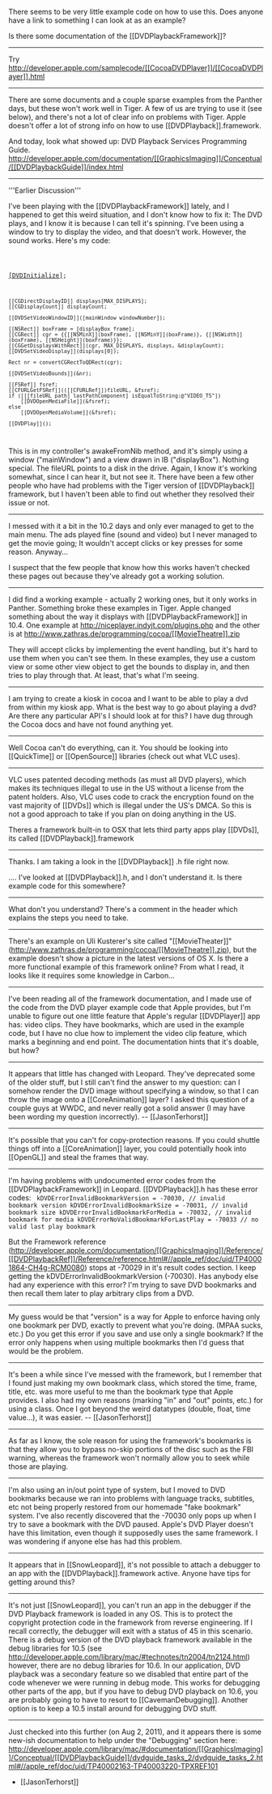 There seems to be very little example code on how to use this. Does anyone have a link to something I can look at as an example?

Is there some documentation of the [[DVDPlaybackFramework]]?

----

Try http://developer.apple.com/samplecode/[[CocoaDVDPlayer]]/[[CocoaDVDPlayer]].html

----

There are some documents and a couple sparse examples from the Panther days, but these won't work well in Tiger. A few of us are trying to use it (see below), and there's not a lot of clear info on problems with Tiger. Apple doesn't offer a lot of strong info on how to use [[DVDPlayback]].framework.

And today, look what showed up: DVD Playback Services Programming Guide. http://developer.apple.com/documentation/[[GraphicsImaging]]/Conceptual/[[DVDPlaybackGuide]]/index.html

----

'''Earlier Discussion'''

I've been playing with the [[DVDPlaybackFramework]] lately, and I happened to get this weird situation, and I don't know how to fix it:
The DVD plays, and I know it is because I can tell it's spinning. I've been using a window to try to display the video, and that doesn't work. However, the sound works. Here's my code:

<code>

[[DVDInitialize]]();
	
	[[CGDirectDisplayID]] displays[MAX_DISPLAYS];
	[[CGDisplayCount]] displayCount;
	
	[[DVDSetVideoWindowID]]([mainWindow windowNumber]);
	
	[[NSRect]] boxFrame = [displayBox frame];
	[[CGRect]] cgr = {{[[NSMinX]](boxFrame), [[NSMinY]](boxFrame)}, {[[NSWidth]](boxFrame), [[NSHeight]](boxFrame)}};
	[[CGGetDisplaysWithRect]](cgr, MAX_DISPLAYS, displays, &displayCount);
	[[DVDSetVideoDisplay]](displays[0]);
	
	Rect nr = convertCGRectToQDRect(cgr);
	
	[[DVDSetVideoBounds]](&nr);
	
	[[FSRef]] fsref;
	[[CFURLGetFSRef]](([[CFURLRef]])fileURL, &fsref);
	if ([[[fileURL path] lastPathComponent] isEqualToString:@"VIDEO_TS"])
		[[DVDOpenMediaFile]](&fsref);
	else
		[[DVDOpenMediaVolume]](&fsref);
	
	[[DVDPlay]]();

</code>

This is in my controller's awakeFromNib method, and it's simply using a window ("mainWindow") and a view drawn in IB ("displayBox"). Nothing special. The fileURL points to a disk in the drive. Again, I know it's working somewhat, since I can hear it, but not see it.
There have been a few other people who have had problems with the Tiger version of [[DVDPlayback]] framework, but I haven't been able to find out whether they resolved their issue or not.

----

I messed with it a bit in the 10.2 days and only ever managed to get to the main menu. The ads played fine (sound and video) but I never managed to get the movie going; It wouldn't accept clicks or key presses for some reason. Anyway...

I suspect that the few people that know how this works haven't checked these pages out because they've already got a working solution.

----

I did find a working example - actually 2 working ones, but it only works in Panther. Something broke these examples in Tiger. Apple changed something about the way it displays with [[DVDPlaybackFramework]] in 10.4. One example at http://niceplayer.indyjt.com/plugins.php and the other is at http://www.zathras.de/programming/cocoa/[[MovieTheatre]].zip

They will accept clicks by implementing the event handling, but it's hard to use them when you can't see them.
In these examples, they use a custom view or some other view object to get the bounds to display in, and then tries to play through that. At least, that's what I'm seeing.

----

I am trying to create a kiosk in cocoa and I want to be able to play a dvd from within my kiosk app.  What is the best way to go about playing a dvd?  Are there any particular API's I should look at for this?   I have dug through the Cocoa docs and have not found anything yet.

----

Well Cocoa can't do everything, can it. You should be looking into [[QuickTime]] or [[OpenSource]] libraries (check out what VLC uses).

----

VLC uses patented decoding methods (as must all DVD players), which makes its techniques illegal to use in the US without a license from the patent holders. Also, VLC uses code to crack the encryption found on the vast majority of [[DVDs]] which is illegal under the US's DMCA. So this is not a good approach to take if you plan on doing anything in the US.

Theres a framework built-in to OSX that lets third party apps play [[DVDs]], its called [[DVDPlayback]].framework

----

Thanks.  I am taking a look in the [[DVDPlayback]] .h file right now.

.... I've looked at [[DVDPlayback]].h, and I don't understand it. Is there example code for this somewhere?

----

What don't you understand? There's a comment in the header which explains the steps you need to take.

----

There's an example on Uli Kusterer's site called "[[MovieTheater]]" (http://www.zathras.de/programming/cocoa/[[MovieTheatre]].zip), but the example doesn't show a picture in the latest versions of OS X. Is there a more functional example of this framework online? From what I read, it looks like it requires some knowledge in Carbon...

----

I've been reading all of the framework documentation, and I made use of the code from the DVD player example code that Apple provides, but I'm unable to figure out one little feature that Apple's regular [[DVDPlayer]] app has: video clips. They have bookmarks, which are used in the example code, but I have no clue how to implement the video clip feature, which marks a beginning and end point. The documentation hints that it's doable, but how?

----

It appears that little has changed with Leopard. They've deprecated some of the older stuff, but I still can't find the answer to my question: can I somehow render the DVD image without specifying a window, so that I can throw the image onto a [[CoreAnimation]] layer? I asked this question of a couple guys at WWDC, and never really got a solid answer (I may have been wording my question incorrectly). -- [[JasonTerhorst]]

----

It's possible that you can't for copy-protection reasons.  If you could shuttle things off into a [[CoreAnimation]] layer, you could potentially hook into [[OpenGL]] and steal the frames that way.

----

I'm having problems with undocumented error codes from the [[DVDPlaybackFramework]] in Leopard. [[DVDPlayback]].h has these error codes:
<code>
kDVDErrorInvalidBookmarkVersion		= -70030,	//	invalid bookmark version
kDVDErrorInvalidBookmarkSize		= -70031,	//	invalid bookmark size
kDVDErrorInvalidBookmarkForMedia	= -70032,	//	invalid bookmark for media
kDVDErrorNoValidBookmarkForLastPlay	= -70033	//	no valid last play bookmark
</code>

But the Framework reference (http://developer.apple.com/documentation/[[GraphicsImaging]]/Reference/[[DVDPlaybackRef]]/Reference/reference.html#//apple_ref/doc/uid/TP40001864-CH4g-RCM0080) stops at -70029 in it's result codes section. I keep getting the kDVDErrorInvalidBookmarkVersion (-70030). Has anybody else had any experience with this error? I'm trying to save DVD bookmarks and then recall them later to play arbitrary clips from a DVD.

----
My guess would be that "version" is a way for Apple to enforce having only one bookmark per DVD, exactly to prevent what you're doing. (MPAA sucks, etc.) Do you get this error if you save and use only a single bookmark? If the error only happens when using multiple bookmarks then I'd guess that would be the problem.

----
It's been a while since I've messed with the framework, but I remember that I found just making my own bookmark class, which stored the time, frame, title, etc. was more useful to me than the bookmark type that Apple provides. I also had my own reasons (marking "in" and "out" points, etc.) for using a class. Once I got beyond the weird datatypes (double, float, time value...), it was easier. -- [[JasonTerhorst]]

----
As far as I know, the sole reason for using the framework's bookmarks is that they allow you to bypass no-skip portions of the disc such as the FBI warning, whereas the framework won't normally allow you to seek while those are playing.

----
I'm also using an in/out point type of system, but I moved to DVD bookmarks because we ran into problems with language tracks, subtitles, etc not being properly restored from our homemade "fake bookmark" system. I've also recently discovered that the -70030 only pops up when I try to save a bookmark with the DVD paused. Apple's DVD Player doesn't have this limitation, even though it supposedly uses the same framework. I was wondering if anyone else has had this problem.

----
It appears that in [[SnowLeopard]], it's not possible to attach a debugger to an app with the [[DVDPlayback]].framework active. Anyone have tips for getting around this?

----
It's not just [[SnowLeopard]], you can't run an app in the debugger if the DVD Playback framework is loaded in any OS. This is to protect the copyright protection code in the framework from reverse engineering. If I recall correctly, the debugger will exit with a status of 45 in this scenario. There is a debug version of the DVD playback framework available in the debug libraries for 10.5 (see http://developer.apple.com/library/mac/#technotes/tn2004/tn2124.html) however, there are no debug libraries for 10.6. In our application, DVD playback was a secondary feature so we disabled that entire part of the code whenever we were running in debug mode. This works for debugging other parts of the app, but if you have to debug DVD playback on 10.6, you are probably going to have to resort to [[CavemanDebugging]]. Another option is to keep a 10.5 install around for debugging DVD stuff.

----

Just checked into this further (on Aug 2, 2011), and it appears there is some new-ish documentation to help under the "Debugging" section here: http://developer.apple.com/library/mac/#documentation/[[GraphicsImaging]]/Conceptual/[[DVDPlaybackGuide]]/dvdguide_tasks_2/dvdguide_tasks_2.html#//apple_ref/doc/uid/TP40002163-TP40003220-TPXREF101
- [[JasonTerhorst]]